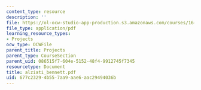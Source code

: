 ```yaml
---
content_type: resource
description: ''
file: https://ol-ocw-studio-app-production.s3.amazonaws.com/courses/16-622-experimental-projects-ii-fall-2003/677c23294b557aa9aae6aac29494036b_alziati_bennett.pdf
file_type: application/pdf
learning_resource_types:
- Projects
ocw_type: OCWFile
parent_title: Projects
parent_type: CourseSection
parent_uid: 086515f7-604e-5152-48f4-9912745f7345
resourcetype: Document
title: alziati_bennett.pdf
uid: 677c2329-4b55-7aa9-aae6-aac29494036b
---
```

